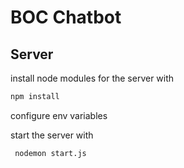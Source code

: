 # BOC Chatbot

## Server

install node modules for the server with
```bash
npm install
```

configure env variables 

start the server with
```bash
 nodemon start.js
```
